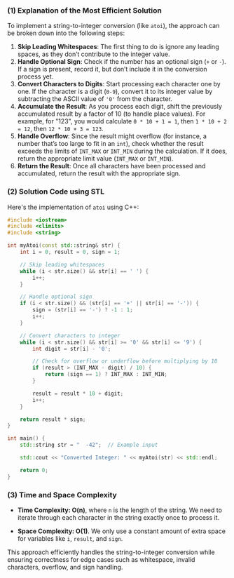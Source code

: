 ### (1) **Explanation of the Most Efficient Solution**

To implement a string-to-integer conversion (like `atoi`), the approach can be broken down into the following steps:

1. **Skip Leading Whitespaces**: The first thing to do is ignore any leading spaces, as they don’t contribute to the integer value.
2. **Handle Optional Sign**: Check if the number has an optional sign (`+` or `-`). If a sign is present, record it, but don’t include it in the conversion process yet.
3. **Convert Characters to Digits**: Start processing each character one by one. If the character is a digit (`0-9`), convert it to its integer value by subtracting the ASCII value of `'0'` from the character.
4. **Accumulate the Result**: As you process each digit, shift the previously accumulated result by a factor of 10 (to handle place values). For example, for "123", you would calculate `0 * 10 + 1 = 1`, then `1 * 10 + 2 = 12`, then `12 * 10 + 3 = 123`.
5. **Handle Overflow**: Since the result might overflow (for instance, a number that’s too large to fit in an `int`), check whether the result exceeds the limits of `INT_MAX` or `INT_MIN` during the calculation. If it does, return the appropriate limit value (`INT_MAX` or `INT_MIN`).
6. **Return the Result**: Once all characters have been processed and accumulated, return the result with the appropriate sign.

### (2) **Solution Code using STL**

Here's the implementation of `atoi` using C++:

```cpp
#include <iostream>
#include <climits>
#include <string>

int myAtoi(const std::string& str) {
    int i = 0, result = 0, sign = 1;

    // Skip leading whitespaces
    while (i < str.size() && str[i] == ' ') {
        i++;
    }

    // Handle optional sign
    if (i < str.size() && (str[i] == '+' || str[i] == '-')) {
        sign = (str[i] == '-') ? -1 : 1;
        i++;
    }

    // Convert characters to integer
    while (i < str.size() && str[i] >= '0' && str[i] <= '9') {
        int digit = str[i] - '0';

        // Check for overflow or underflow before multiplying by 10
        if (result > (INT_MAX - digit) / 10) {
            return (sign == 1) ? INT_MAX : INT_MIN;
        }

        result = result * 10 + digit;
        i++;
    }

    return result * sign;
}

int main() {
    std::string str = "  -42";  // Example input

    std::cout << "Converted Integer: " << myAtoi(str) << std::endl;

    return 0;
}
```

### (3) **Time and Space Complexity**

- **Time Complexity: O(n)**, where `n` is the length of the string. We need to iterate through each character in the string exactly once to process it.
  
- **Space Complexity: O(1)**. We only use a constant amount of extra space for variables like `i`, `result`, and `sign`.

This approach efficiently handles the string-to-integer conversion while ensuring correctness for edge cases such as whitespace, invalid characters, overflow, and sign handling.

